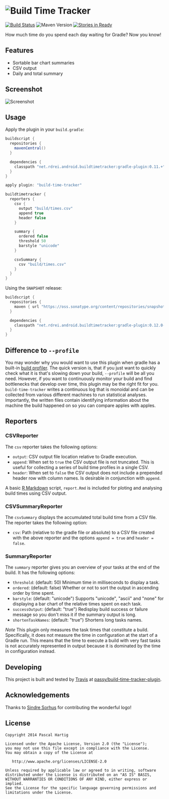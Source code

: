 # ![Build Time Tracker](https://cdn.rawgit.com/passy/build-time-tracker-plugin/cc3bd9dcbda61ae7b699e4048c3f425525352d54/assets/logo.svg)

[![Build Status](https://travis-ci.org/passy/build-time-tracker-plugin.svg?branch=master)](https://travis-ci.org/passy/build-time-tracker-plugin)
![Maven Version](https://img.shields.io/maven-central/v/net.rdrei.android.buildtimetracker/gradle-plugin.svg?maxAge=2592000)
[![Stories in Ready](https://img.shields.io/waffle/label/passy/build-time-tracker-plugin/ready.svg)](http://waffle.io/passy/build-time-tracker-plugin)

How much time do you spend each day waiting for Gradle? Now you know!

## Features

* Sortable bar chart summaries
* CSV output
* Daily and total summary

## Screenshot

![Screenshot](assets/screenshot.png)

## Usage

Apply the plugin in your `build.gradle`:

```groovy
buildscript {
  repositories {
    mavenCentral()
  }

  dependencies {
    classpath "net.rdrei.android.buildtimetracker:gradle-plugin:0.11.+"
  }
}

apply plugin: "build-time-tracker"

buildtimetracker {
  reporters {
    csv {
      output "build/times.csv"
      append true
      header false
    }

    summary {
      ordered false
      threshold 50
      barstyle "unicode"
    }

    csvSummary {
      csv "build/times.csv"
    }
  }
}
```

Using the `SNAPSHOT` release:

```groovy
buildscript {
  repositories {
    maven { url "https://oss.sonatype.org/content/repositories/snapshots/" }
  }

  dependencies {
    classpath "net.rdrei.android.buildtimetracker:gradle-plugin:0.12.0-SNAPSHOT"
  }
}

```

## Difference to `--profile`

You may wonder why you would want to use this plugin when gradle has
a built-in [build
profiler](https://docs.gradle.org/current/userguide/tutorial_gradle_command_line.html#sec:profiling_build).
The quick version is, that if you just want to quickly check what it is that's
slowing down your build, `--profile` will be all you need. However, if you want
to continuously monitor your build and find bottlenecks that develop over time,
this plugin may be the right fit for you.  `build-time-tracker` writes a
continuous log that is monoidal and can be collected from various different
machines to run statistical analyses. Importantly, the written files contain
identifying information about the machine the build happened on so you can
compare apples with apples.

## Reporters

### CSVReporter

The `csv` reporter takes the following options:

* `output`: CSV output file location relative to Gradle execution.
* `append`: When set to `true` the CSV output file is not truncated. This is
  useful for collecting a series of build time profiles in a single CSV.
* `header`: When set to `false` the CSV output does not include a prepended
  header row with column names. Is desirable in conjunction with `append`.

A basic [R Markdown](http://rmarkdown.rstudio.com/) script, `report.Rmd` is
included for ploting and analysing build times using CSV output.

### CSVSummaryReporter

The `csvSummary` displays the accumulated total build time from a CSV file.
The reporter takes the following option:

* `csv`: Path (relative to the gradle file or absolute) to a CSV file created
  with the above reporter and the options `append = true` and `header = false`.

### SummaryReporter

The `summary` reporter gives you an overview of your tasks at the end of the
build. It has the following options:

* `threshold`: (default: 50) Minimum time in milliseconds to display a task.
* `ordered`: (default: false) Whether or not to sort the output in ascending
  order by time spent.
* `barstyle`: (default: "unicode") Supports "unicode", "ascii" and "none" for
  displaying a bar chart of the relative times spent on each task.
* `successOutput`: (default: "true") Redisplay build success or failure message
  so you don't miss it if the summary output is long.
* `shortenTaskNames`: (default: "true") Shortens long tasks names.

_Note_ This plugin only measures the task times that constitute a build.
Specifically, it does not measure the time in configuration at the start
of a Gradle run. This means that the time to execute a build with very fast
tasks is not accurately represented in output because it is dominated by
the time in configuration instead.

## Developing

This project is built and tested by [Travis](https://travis-ci.org) at
[passy/build-time-tracker-plugin](https://travis-ci.org/passy/build-time-tracker-plugin).

## Acknowledgements

Thanks to [Sindre Sorhus](https://github.com/sindresorhus) for contributing the
wonderful logo!

## License

    Copyright 2014 Pascal Hartig

    Licensed under the Apache License, Version 2.0 (the "License");
    you may not use this file except in compliance with the License.
    You may obtain a copy of the License at

       http://www.apache.org/licenses/LICENSE-2.0

    Unless required by applicable law or agreed to in writing, software
    distributed under the License is distributed on an "AS IS" BASIS,
    WITHOUT WARRANTIES OR CONDITIONS OF ANY KIND, either express or implied.
    See the License for the specific language governing permissions and
    limitations under the License.
